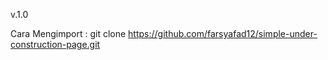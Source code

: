 v.1.0

Cara Mengimport : 
git clone https://github.com/farsyafad12/simple-under-construction-page.git
